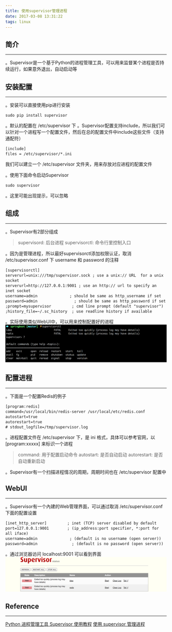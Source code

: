 ```yaml
---
title: 使用supervisor管理进程
date: 2017-03-08 13:31:22
tags: linux
---
```


## 简介
***
。Supervisor是一个基于Python的进程管理工具，可以用来监督某个进程是否持续运行，如果意外退出，自动启动等

## 安装配置
***
。安装可以直接使用pip进行安装
```
sudo pip install supervisor
```
。默认的配置在 /etc/supervisor 下
。Supervisor配置支持include，所以我们可以针对一个进程写一个配置文件，然后在总的配置文件中include这些文件（支持通配符）
<!--more-->

```
[include]
files = /etc/supervisor/*.ini
```
我们可以建立一个 /etc/supervisor 文件夹，用来存放对应进程的配置文件

。使用下面命令启动Supervisor
```
sudo supervisor
```
。这里可能出现提示，可以忽略


## 组成
***
。Supervisor有2部分组成
> supervisord: 后台进程
> supervisorctl: 命令行里控制入口

。因为是管理进程，所以最好supervisorctl添加权限认证，取消 /etc/supervisor.conf 下 username 和 password 的注释

```
[supervisorctl]
serverurl=unix:///tmp/supervisor.sock ; use a unix:// URL  for a unix socket
serverurl=http://127.0.0.1:9001 ; use an http:// url to specify an inet socket
username=admin              ; should be same as http_username if set
password=admin                ; should be same as http_password if set
;prompt=mysupervisor         ; cmd line prompt (default "supervisor")
;history_file=~/.sc_history  ; use readline history if available
```

。实际使用类似WebUI中，可以用来控制配置好的进程
![](/images/20170308/supervisorctl.png)

## 配置进程
***
。下面是一个配置Redis的例子
```
[program:redis]
command=/usr/local/bin/redis-server /usr/local/etc/redis.conf
autostart=true
autorestart=true
# stdout_logfile=/tmp/supervisor.log
```

。进程配置文件在 /etc/supervisor 下，是 ini 格式，具体可以参考官网，以 [program:xxxxx] 来标识一个进程
> command: 用于配置启动命令
> autostart: 是否自动启动
> autorestart: 是否自动重新启动

。Supervisor有一个扫描进程情况的周期，周期时间也在 /etc/supervisor 配置中

## WebUI
***
。Supervisor有一个內建的Web管理界面，可以通过取消 /etc/supervisor.conf 下面的配置设置
```
[inet_http_server]         ; inet (TCP) server disabled by default
port=127.0.0.1:9001        ; (ip_address:port specifier, *:port for all iface)
username=admin              ; (default is no username (open server))
password=admin               ; (default is no password (open server))
```

。通过浏览器访问 localhost:9001 可以看到界面
![](/images/20170308/webui.png)


## Reference
***
[Python 进程管理工具 Supervisor 使用教程](http://www.restran.net/2015/10/04/supervisord-tutorial/)
[使用 supervisor 管理进程](http://liyangliang.me/posts/2015/06/using-supervisor/)
